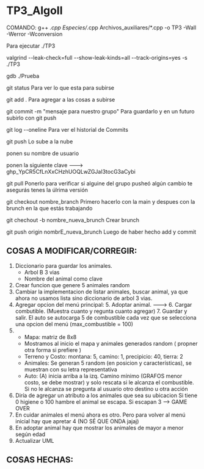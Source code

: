 # TP3_AlgoII

COMANDO: g++ *.cpp Especies/*.cpp Archivos_auxiliares/*.cpp -o TP3 -Wall -Werror -Wconversion

Para ejecutar ./TP3

valgrind --leak-check=full --show-leak-kinds=all --track-origins=yes -s ./TP3

gdb ./Prueba

git status                                   Para ver lo que esta para subirse

git add .                                    Para agregar a las cosas a subirse

git commit -m "mensaje para nuestro grupo"   Para guardarlo y en un futuro subirlo con git push

git log --oneline                            Para ver el historial de Commits

git push                                     Lo sube a la nube 

ponen su nombre de usuario

ponen la siguiente clave --->  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

git pull                                     Ponerlo para verificar si alguine del grupo pusheó algún cambio
                                                te asegurás tenes la úlrima versión

git checkout nombre_branch                   Primero hacerlo con la main y despues con la brunch en la que estás trabajando

git chechout -b nombre_nueva_brunch          Crear brunch

git push origin nombrE_nueva_brunch          Luego de haber hecho add y commit

## COSAS A MODIFICAR/CORREGIR:

1. Diccionario para guardar los animales. 
   - Arbol B 3 vias
   - Nombre del animal como clave
2. Crear funcion que genere 5 animales random
3. Cambiar la implementacion de listar animales, buscar animal, ya que ahora no usamos lista sino diccionario de arbol 3 vias.
4. Agregar opcion del menú principal:
        5. Adoptar animal.
   ---> 6. Cargar combutible. (Muestra cuanto y regunta cuanto agregar)
        7. Guardar y salir.
   El auto se autocarga 5 de combustible cada vez que se selecciona una opcion del menú (max_combustible = 100)
5. - Mapa: matriz de 8x8
   - Mostramos al inicio el mapa y animales generados random ( propner otra forma si prefiere )
   - Terreno y Costo: montana: 5, camino: 1, precipicio: 40, tierra: 2
   - Animales: Se generan 5 random (en posicion y características), se muestran con su letra representativa
   - Auto: (A) inicia arriba a la izq. Camino mínimo (GRAFOS menor costo, se debe mostrar) y solo rescata si le alcanza el combustible.
          Si no le alcanza se pregunta al usuario otro destino u otra acción          
6. Diría de agregar un atributo a los animales que sea su ubicacion
   Si tiene 0 higiene o 100 hambre el animal se escapa. Si escapan 3 --> GAME OVER
7. En cuidar animales el menú ahora es otro. Pero para volver al menú inicial hay que apretar 4 (NO SÉ QUE ONDA jajaj)
8. En adoptar animal hay que mostrar los animales de mayor a menor según edad
10. Actualizar UML

## COSAS HECHAS:
